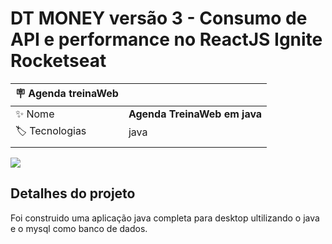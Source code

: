 # DT MONEY versão 3 - Consumo de API e performance no ReactJS Ignite Rocketseat 


| :placard: Agenda treinaWeb |                                                                 |
| --------------------- | --------------------------------------------------------------- |
| :sparkles: Nome       | **Agenda TreinaWeb em java** |
| :label: Tecnologias   | java                     |
                           |


<!-- Inserir imagem com a #vitrinedev ao final do link -->
![](https://imgur.com/Bgmw8QF.png?text=imagem+lindona+do+meu+projeto#vitrinedev.jpeg)

## Detalhes do projeto

Foi construido uma aplicação java completa para desktop ultilizando o java e o mysql como banco de dados.

